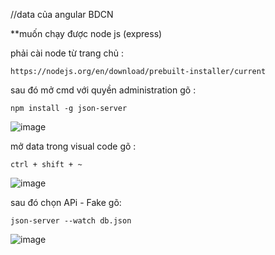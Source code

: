 //data của angular BDCN

**muốn chạy được node js (express)

phải cài node từ trang chủ :

`
https://nodejs.org/en/download/prebuilt-installer/current
`

sau đó mở cmd với quyền administration gõ :

`
npm install -g json-server
`

![image](https://github.com/MinhBao2003/Express-Agl-BDCN/assets/146474537/e325d1e4-0b07-4aaa-8c39-11b25047a007)

mở data trong visual code gõ :

`
ctrl + shift + ~
`

![image](https://github.com/MinhBao2003/Express-Agl-BDCN/assets/146474537/e34b6de6-199e-4315-be45-9b4feaf3816e)

sau đó chọn APi - Fake gõ:

`
json-server --watch db.json
`

![image](https://github.com/MinhBao2003/Express-Agl-BDCN/assets/146474537/e9d4c569-4933-4232-8162-ba4624498462)

